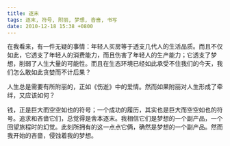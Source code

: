 ```yaml
---
title: 逐末
tags: 逐末, 符号, 附丽, 梦想, 吝啬, 书写
date: 2010-12-18 15:38 +0800
---
```



在我看来，有一件无疑的事情：年轻人买房等于透支几代人的生活品质。而且不仅如此，它透支了年轻人的消费能力，而且伤害了年轻人的生产能力；它透支了梦想，削弱了人生大量的可能性。而且在生态环境已经如此承受不住我们的今天，我们怎么敢如此贪婪而不计后果？

人生总是需要有所附丽的，正如《伤逝》中的爱情。然而如果附丽对人生形成了牵绊，又应该如何？

钱，正是巨大而空空如也的符号；一个成功的履历，其实也是巨大而空空如也的符号。追求和吝啬它们，总觉得是舍本逐末。我相信它们是梦想的一个副产品，一个回望旅程时的幻觉。此刻所拥有的这一点点它俩，确然是梦想的一个副产品。然而我开始的吝啬，侵蚀着我的梦想。

